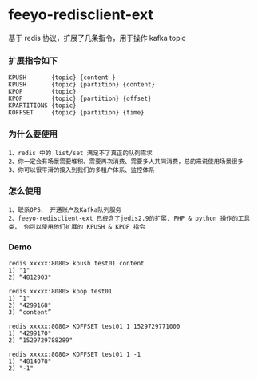 # feeyo-redisclient-ext

基于 redis 协议，扩展了几条指令，用于操作 kafka topic

###  扩展指令如下
	KPUSH 		{topic} {content }
	KPUSH 		{topic} {partition} {content}
	KPOP 		{topic}
	KPOP 		{topic} {partition} {offset}
	KPARTITIONS {topic}	    	 				
	KOFFSET 	{topic} {partition} {time}	
	
### 为什么要使用
	1、redis 中的 list/set 满足不了真正的队列需求
	2、你一定会有场景需要堆积、需要再次消费、需要多人共同消费，总的来说使用场景很多
	3、你可以很平滑的接入到我们的多租户体系、监控体系

### 怎么使用
	1、联系OPS， 开通账户及Kafka队列服务
	2、feeyo-redisclient-ext 已经含了jedis2.9的扩展, PHP & python 操作的工具类， 你可以使用他们扩展的 KPUSH & KPOP 指令
	
	
### Demo
	redis xxxxx:8080> kpush test01 content
	1) "1"
	2) “4812903"
	
	redis xxxxx:8080> kpop test01
	1) “1" 
	2) "4299168"
	3) “content”

	redis xxxxx:8080> KOFFSET test01 1 1529729771000
	1) "4299170"
	2) “1529729788289"

	redis xxxxx:8080> KOFFSET test01 1 -1
	1) "4814078"
	2) "-1"
	
	
